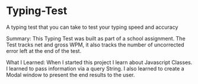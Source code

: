 # Typing-Test
A typing test that you can take to test your typing speed and accuracy

Summary:
  This Typing Test was built as part of a school assignment. 
  The Test tracks net and gross WPM, it also tracks the number of uncorrected error left at the end of the test.
  
What I Learned:
  When I started this project I learn about Javascript Classes.
  I learned to pass information via a query String.
  I also learned to create a Modal window to present the end results to the user.
  

